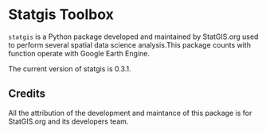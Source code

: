 # Statgis Toolbox

`statgis` is a Python package developed and maintained by StatGIS.org used to perform several spatial data science analysis.This package counts with function operate with Google Earth Engine.

The current version of statgis is 0.3.1.
## Credits

All the attribution of the development and maintance of this package is for StatGIS.org and its developers team.
